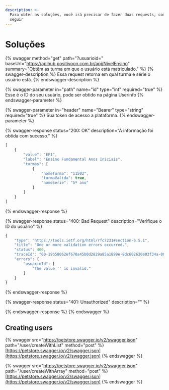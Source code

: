 ```yaml
---
description: >-
  Para obter as soluções, você irá precisar de fazer duas requests, como a
  seguir
---
```


# Soluções

{% swagger method="get" path="?usuarioid=" baseUrl="https://apihub.positivoon.com.br/api/NivelEnsino" summary="Obtêm as turma em que o usuário está matriculado." %}
{% swagger-description %}
Essa request retorna em qual turma e série o usuário está.
{% endswagger-description %}

{% swagger-parameter in="path" name="id" type="int" required="true" %}
Esse é o ID do seu usuário, pode ser obtido na página Userinfo
{% endswagger-parameter %}

{% swagger-parameter in="header" name="Bearer" type="string" required="true" %}
Sua token de acesso a plataforma.
{% endswagger-parameter %}

{% swagger-response status="200: OK" description="A informação foi obtida com sucesso." %}
```javascript
[
    {
        "value": "EF1",
        "label": "Ensino Fundamental Anos Iniciais",
        "turmas": [
            {
                "nomeTurma": "11502",
                "turmaValida": true,
                "nomeSerie": "5º ano"
            }
        ]
    }
]
```
{% endswagger-response %}

{% swagger-response status="400: Bad Request" description="Verifique o ID do usuário" %}
```javascript
{
    "type": "https://tools.ietf.org/html/rfc7231#section-6.5.1",
    "title": "One or more validation errors occurred.",
    "status": 400,
    "traceId": "00-19b58062ef670a45b0d2829a85a1899e-8dc602620e03f34a-00",
    "errors": {
        "usuarioId": [
            "The value '' is invalid."
        ]
    }
}
```
{% endswagger-response %}

{% swagger-response status="401: Unauthorized" description="" %}

{% endswagger-response %}
{% endswagger %}

## Creating users

{% swagger src="https://petstore.swagger.io/v2/swagger.json" path="/user/createWithList" method="post" %}
[https://petstore.swagger.io/v2/swagger.json](https://petstore.swagger.io/v2/swagger.json)
{% endswagger %}

{% swagger src="https://petstore.swagger.io/v2/swagger.json" path="/user/createWithArray" method="post" %}
[https://petstore.swagger.io/v2/swagger.json](https://petstore.swagger.io/v2/swagger.json)
{% endswagger %}
